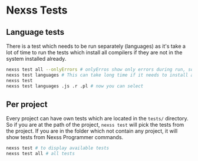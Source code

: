 # Nexss Tests

## Language tests

There is a test which needs to be run separately (languages) as it's take a lot of time to run the tests which install all compilers if they are not in the system installed already.

```sh
nexss test all --onlyErrors # onlyErros show only errors during run, so much less output
nexss test languages # This can take long time if it needs to install all compilers
nexss test
nexss test languages .js .r .pl # now you can select
```

## Per project

Every project can have own tests which are located in the `tests/` directory. So if you are at the path of the project, `nexss test` will pick the tests from the project. If you are in the folder which not contain any project, it will show tests from Nexss Programmer commands.

```sh
nexss test # to display available tests
nexss test all # all tests
```
